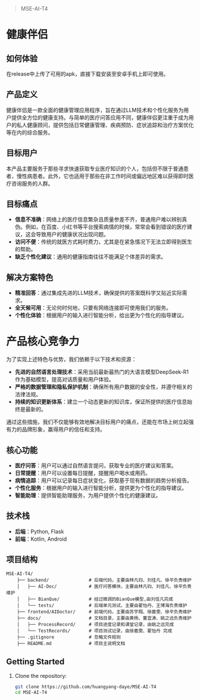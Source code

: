 > MSE-AI-T4
# 健康伴侣

## 如何体验
在release中上传了可用的apk，直接下载安装至安卓手机上即可使用。

## 产品定义

健康伴侣是一款全面的健康管理应用程序，旨在通过LLM技术和个性化服务为用户提供全方位的健康支持。与简单的医疗问答应用不同，健康伴侣更注重于成为用户的私人健康顾问，提供包括日常健康管理、疾病预防、症状追踪和治疗方案优化等在内的综合服务。


## 目标用户

本产品主要服务于那些寻求快速获取专业医疗知识的个人，包括但不限于普通患者，慢性病患者。此外，它也适用于那些在非工作时间或偏远地区难以获得即时医疗咨询服务的人群。

## 目标痛点

- **信息不准确**：网络上的医疗信息繁杂且质量参差不齐，普通用户难以辨别真伪。例如，在百度、小红书等平台搜索病情的时候，常常会看到错误的医疗建议，这会导致用户的健康状况出现问题。
- **访问不便**：传统的就医方式耗时费力，尤其是在紧急情况下无法立即得到医生的帮助。
- **缺乏个性化建议**：通用的健康指南往往不能满足个体差异的需求。

## 解决方案特色

- **精准回答**：通过集成先进的LLM技术，确保提供的答案既科学又贴近实际需求。
- **全天候可用**：无论何时何地，只要有网络连接即可使用我们的服务。
- **个性化体验**：根据用户的输入进行智能分析，给出更为个性化的指导建议。

# 产品核心竞争力

为了实现上述特色与优势，我们依赖于以下技术和资源：

- **先进的自然语言处理技术**：采用当前最新最热门的大语言模型DeepSeek-R1作为基础模型，提高对话质量和用户体验。
- **严格的数据管理和隐私保护机制**：确保所有用户数据的安全性，并遵守相关的法律法规。
- **持续的知识更新体系**：建立一个动态更新的知识库，保证所提供的医疗信息始终是最新的。

通过这些措施，我们不仅能够有效地解决目标用户的痛点，还能在市场上树立起强有力的品牌形象，赢得用户的信任和支持。
## 核心功能
- **医疗问答**：用户可以通过自然语言提问，获取专业的医疗建议和答案。
- **日常提醒**：用户可以设置每日提醒，提醒用户喝水或用药。
- **病情追踪**：用户可以记录每日症状变化，获取基于现有数据的趋势分析报告。
- **个性化服务**：根据用户的输入进行智能分析，提供更为个性化的指导建议。
- **智能助理**：提供智能助理服务，为用户提供个性化的健康建议。

## 技术栈
- **后端**：Python, Flask
- **前端**：Kotlin, Android


## 项目结构
```
MSE-AI-T4/
    ├── backend/               # 后端代码，主要由林凡钧、刘佳凡、徐平负责维护
    │   ├── AI-Doc/            # 医疗问答模块，主要由林凡钧、刘佳凡、徐平负责维护
    │   ├── BianQue/           # 经过微调的BianQue模型,由刘佳凡完成
    │   └── tests/             # 后端单元测试，主要由翟怡丹、王博海负责维护
    ├── frontend/AIDoctor/     # 前端代码，主要由苏宇翔、徐嘉雯、徐平负责维护
    ├── docs/                  # 文档目录，主要由黄杨、董宜涛、姚之远负责维护
    │   ├── ProcessRecord/     # 项目进度记录和课堂记录，由姚之远完成
    │   └── TestRecords/       # 项目测试记录，由徐嘉雯、翟怡丹 完成
    ├── .gitignore             # 忽略文件规则
    ├── README.md              # 项目主说明文档
```

## Getting Started
1. Clone the repository:
   ```bash
   git clone https://github.com/huangyang-daye/MSE-AI-T4
   cd MSE-AI-T4
